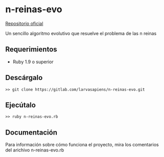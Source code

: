 # n-reinas-evo
[Repositorio oficial](https://gitlab.com/larvasapiens/n-reinas-evo)

Un sencillo algoritmo evolutivo que resuelve el problema de las n reinas

## Requerimientos

* Ruby 1.9 o superior

## Descárgalo

```
>> git clone https://gitlab.com/larvasapiens/n-reinas-evo.git
```

## Ejecútalo

```
>> ruby n-reinas-evo.rb
```

## Documentación

Para información sobre cómo funciona el proyecto, mira los comentarios del arichivo n-reinas-evo.rb